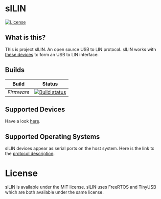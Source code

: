 # slLIN

[![License](https://img.shields.io/badge/license-MIT-brightgreen.svg)](https://opensource.org/licenses/MIT)


## What is this?

This is project slLIN. An open source USB to LIN protocol.
slLIN works with [these devices](doc/README.devices.rst) to form an USB to LIN interface.

## Builds

Build        | Status
------------ | -------------
*Firmware*   | [![Build status](https://ci.appveyor.com/api/projects/status/uam44me8utfg8fyo?svg=true)](https://ci.appveyor.com/project/jgressmann/sllin-firmware)


## Supported Devices

Have a look [here](doc/README.devices.rst).

## Supported Operating Systems

slLIN devices appear as serial ports on the host system. Here is the link to the [protocol description](Boards/examples/device/sllin/README.md).

# License

slLIN is available under the MIT license. slLIN uses FreeRTOS and TinyUSB which are both available under the same license.
